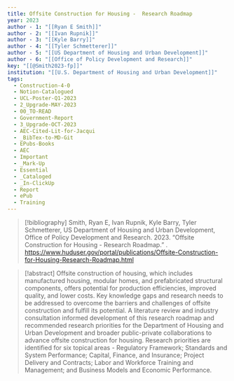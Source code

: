 ```yaml
---
title: Offsite Construction for Housing -  Research Roadmap
year: 2023
author - 1: "[[Ryan E Smith]]"
author - 2: "[[Ivan Rupnik]]"
author - 3: "[[Kyle Barry]]"
author - 4: "[[Tyler Schmetterer]]"
author - 5: "[[US Department of Housing and Urban Development]]"
author - 6: "[[Office of Policy Development and Research]]"
key: "[[@Smith2023-fp]]"
institution: "[[U.S. Department of Housing and Urban Development]]"
tags:
  - Construction-4-0
  - Notion-Catalogued
  - UCL-Poster-Q1-2023
  - 2_Upgrade-MAY-2023
  - 00_TO-READ
  - Government-Report
  - 3_Upgrade-OCT-2023
  - AEC-Cited-Lit-for-Jacqui
  - _BibTex-to-MD-Git
  - EPubs-Books
  - AEC
  - Important
  - _Mark-Up
  - Essential
  - _Cataloged
  - _In-ClickUp
  - Report
  - ePub
  - Training
---
```


> [!bibliography]
> Smith, Ryan E, Ivan Rupnik, Kyle Barry, Tyler Schmetterer, US Department of Housing and Urban Development, Office of Policy Development and Research. 2023. “Offsite Construction for Housing -  Research Roadmap.” . https://www.huduser.gov/portal/publications/Offsite-Construction-for-Housing-Research-Roadmap.html

> [!abstract]
> Offsite construction of housing, which includes manufactured housing, modular homes, and prefabricated structural components, offers potential for production efficiencies, improved quality, and lower costs. Key knowledge gaps and research needs to be addressed to overcome the barriers and challenges of offsite construction and fulfill its potential. A literature review and industry consultation informed development of this research roadmap and recommended research priorities for the Department of Housing and Urban Development and broader public-private collaborations to advance offsite construction for housing. Research priorities are identified for six topical areas -  Regulatory Framework; Standards and System Performance; Capital, Finance, and Insurance; Project Delivery and Contracts; Labor and Workforce Training and Management; and Business Models and Economic Performance.